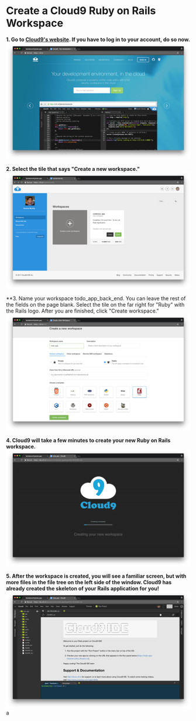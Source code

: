 # Create a Cloud9 Ruby on Rails Workspace
**1. Go to [Cloud9's website](https://c9.io "Cloud9"). If you have to log in to your account, do so now.**
  ![Log in to Cloud9](/images/create_a_cloud9_ruby_on_rails_workspace/01.png "Log in to Cloud9")

**2. Select the tile that says "Create a new workspace."**
  ![Create a new workspace](/images/create_a_cloud9_ruby_on_rails_workspace/02.png "Create a new workspace")

**3. Name your workspace todo_app_back_end. You can leave the rest of the fields on the page blank. Select the tile on the far right for "Ruby" with the Rails logo. After you are finished, click "Create workspace."
  ![Name your workspace todo_app_back_end](/images/create_a_cloud9_ruby_on_rails_workspace/03.png "Name your workspace todo_app_back_end")

**4. Cloud9 will take a few minutes to create your new Ruby on Rails workspace.**
  ![Cloud9 creating your new workspace](/images/create_a_cloud9_ruby_on_rails_workspace/04.png "Cloud9 creating your new workspace")

**5. After the workspace is created, you will see a familiar screen, but with more files in the file tree on the left side of the window. Cloud9 has already created the skeleton of your Rails application for you!**
  ![Your new Rails application](/images/create_a_cloud9_ruby_on_rails_workspace/05.png "Your new Rails application")a
